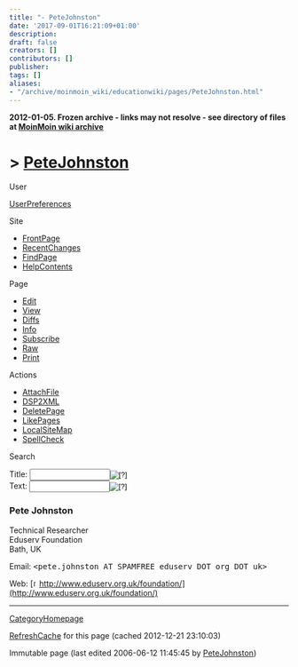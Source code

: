 ```yaml
---
title: "- PeteJohnston"
date: '2017-09-01T16:21:09+01:00'
description: 
draft: false
creators: []
contributors: []
publisher: 
tags: []
aliases:
- "/archive/moinmoin_wiki/educationwiki/pages/PeteJohnston.html"
---
```


**2012-01-05. Frozen archive - links may not resolve - see directory of files at [MoinMoin wiki archive](/moinmoin-wiki-archive/)**

# > [PeteJohnston](http://dublincore.org/educationwiki/PeteJohnston?action=fullsearch&value=PeteJohnston&literal=1&case=1&context=40 "Click here to do a full-text search for this title")

User

 [UserPreferences](http://dublincore.org/educationwiki/UserPreferences)
  

Site

- [FrontPage](http://dublincore.org/educationwiki/FrontPage)
- [RecentChanges](http://dublincore.org/educationwiki/RecentChanges)
- [FindPage](http://dublincore.org/educationwiki/FindPage)
- [HelpContents](http://dublincore.org/educationwiki/HelpContents)

Page

- [Edit](http://dublincore.org/educationwiki/PeteJohnston?action=edit "Edit")
- [View](http://dublincore.org/educationwiki/PeteJohnston "View")
- [Diffs](http://dublincore.org/educationwiki/PeteJohnston?action=diff "Diffs")
- [Info](http://dublincore.org/educationwiki/PeteJohnston?action=info "Info")
- [Subscribe](http://dublincore.org/educationwiki/PeteJohnston?action=subscribe "Subscribe")
- [Raw](http://dublincore.org/educationwiki/PeteJohnston?action=raw "Raw")
- [Print](http://dublincore.org/educationwiki/PeteJohnston?action=print "Print")

Actions

- [AttachFile](http://dublincore.org/educationwiki/PeteJohnston?action=AttachFile)
- [DSP2XML](http://dublincore.org/educationwiki/PeteJohnston?action=DSP2XML)
- [DeletePage](http://dublincore.org/educationwiki/PeteJohnston?action=DeletePage)
- [LikePages](http://dublincore.org/educationwiki/PeteJohnston?action=LikePages)
- [LocalSiteMap](http://dublincore.org/educationwiki/PeteJohnston?action=LocalSiteMap)
- [SpellCheck](http://dublincore.org/educationwiki/PeteJohnston?action=SpellCheck)

Search

<form method="POST" action="/educationwiki/PeteJohnston">
<p>
<input name="action" value="inlinesearch" type="hidden">
<input name="context" value="40" type="hidden">
Title: <input name="text_title" size="15" maxlength="50" type="text"><input src="PeteJohnston_files/moin-search.png" name="button_title" alt="[?]" type="image"><br>Text: <input name="text_full" size="15" maxlength="50" type="text"><input src="PeteJohnston_files/moin-search.png" name="button_full" alt="[?]" type="image">
</p>
</form>

### Pete Johnston

Technical Researcher  
 Eduserv Foundation  
 Bath, UK

Email: <tt>&lt;pete.johnston AT SPAMFREE eduserv DOT org DOT uk&gt;</tt>

Web: [<img src="PeteJohnston_files/moin-www.png" alt="[WWW]" height="11" width="11">http://www.eduserv.org.uk/foundation/](http://www.eduserv.org.uk/foundation/)

* * *
 [CategoryHomepage](http://dublincore.org/educationwiki/CategoryHomepage) 

 [RefreshCache](http://dublincore.org/educationwiki/PeteJohnston?action=refresh&arena=Page.py&key=PeteJohnston.text_html) for this page (cached 2012-12-21 23:10:03)  

Immutable page (last edited 2006-06-12 11:45:45 by [PeteJohnston](http://dublincore.org/educationwiki/PeteJohnston))

